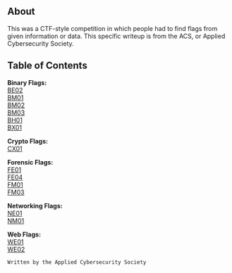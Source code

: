 ## About
This was a CTF-style competition in which people had to find flags from given information or data.
This specific writeup is from the ACS, or Applied Cybersecurity Society.


## Table of Contents
**Binary Flags:**\
[BE02](./Binary/BE02.md)\
[BM01](./Binary/BM01.md)\
[BM02](./Binary/BM02.md)\
[BM03](./Binary/BM03.md)\
[BH01](./Binary/BH01.md)\
[BX01](./Binary/BX01.md)

**Crypto Flags:**\
[CX01](./Crypto/CX01.md)

**Forensic Flags:**\
[FE01](./Forensics/FE01.md)\
[FE04](./Forensics/FE04.md)\
[FM01](./Forensics/FM01.md)\
[FM03](./Forensics/FM03.md)

**Networking Flags:**\
[NE01](./Networking/NE01.md)\
[NM01](./Networking/NM01.md)

**Web Flags:**\
[WE01](./Web/WE01.md)\
[WE02](./Web/WE02.md)
```
Written by the Applied Cybersecurity Society
```
